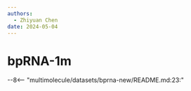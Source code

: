 ```yaml
---
authors:
  - Zhiyuan Chen
date: 2024-05-04
---
```


# bpRNA-1m

--8<-- "multimolecule/datasets/bprna-new/README.md:23:"
